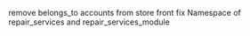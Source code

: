 remove belongs_to accounts from store front
fix Namespace of repair_services and repair_services_module
